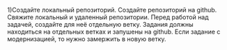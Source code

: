 1)Создайте локальный репозиторий. Создайте репозиторий на github. Свяжите локальный и удаленный репозитории. Перед работой над задачей, создайте для неё отдельную ветку. Задания должны находиться на отдельных ветках и запушены на github. Если задание с модернизацией, то нужно замержить в новую ветку. 

	
